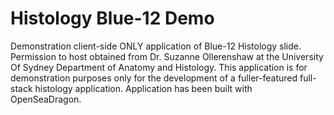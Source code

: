 # Histology Blue-12 Demo
 Demonstration client-side ONLY application of Blue-12 Histology slide. Permission to host obtained from Dr. Suzanne Ollerenshaw at the University Of Sydney Department of Anatomy and Histology. This application is for demonstration purposes only for the development of a fuller-featured full-stack histology application. Application has been built with OpenSeaDragon.
